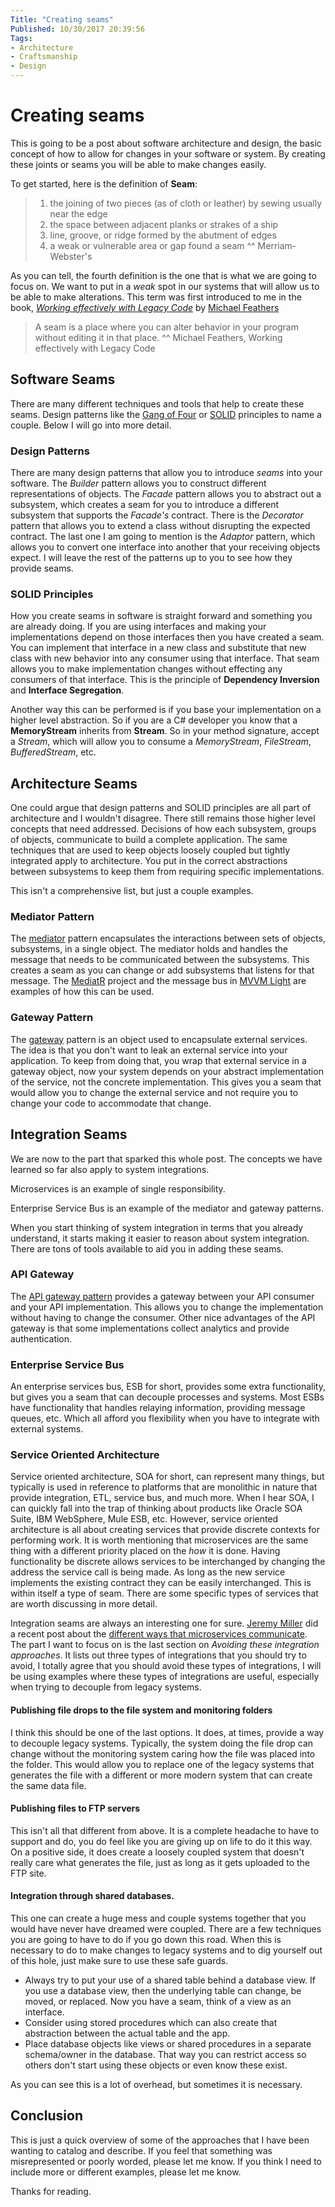 ```yaml
---
Title: "Creating seams"
Published: 10/30/2017 20:39:56
Tags: 
- Architecture
- Craftsmanship
- Design
---
```

# Creating seams

This is going to be a post about software architecture and design, the basic concept of how to allow for changes in your software or system. By creating these joints or seams you will be able to make changes easily.

To get started, here is the definition of **Seam**:

> 1. the joining of two pieces (as of cloth or leather) by sewing usually near the edge
> 2. the space between adjacent planks or strakes of a ship
> 3. line, groove, or ridge formed by the abutment of edges
> 4. a weak or vulnerable area or gap found a seam
> ^^ Merriam-Webster's

As you can tell, the fourth definition is the one that is what we are going to focus on. We want to put in a *weak* spot in our systems that will allow us to be able to make alterations. This term was first introduced to me in the book, [*Working effectively with Legacy Code*](http://amzn.to/2DHgA0L) by [Michael Feathers](https://twitter.com/mfeathers)

> A seam is a place where you can alter behavior in your program without editing it in that place.
> ^^ Michael Feathers, Working effectively with Legacy Code

## Software Seams

There are many different techniques and tools that help to create these seams. Design patterns like the [Gang of Four](http://amzn.to/2D67YzB) or [SOLID](https://goo.gl/8cfmsN) principles to name a couple. Below I will go into more detail.

### Design Patterns

There are many design patterns that allow you to introduce *seams* into your software. The *Builder* pattern allows you to construct different representations of objects. The *Facade* pattern allows you to abstract out a subsystem, which creates a seam for you to introduce a different subsystem that supports the *Facade's* contract. There is the *Decorator* pattern that allows you to extend a class without disrupting the expected contract. The last one I am going to mention is the *Adaptor* pattern, which allows you to convert one interface into another that your receiving objects expect. I will leave the rest of the patterns up to you to see how they provide seams.

### SOLID Principles

How you create seams in software is straight forward and something you are already doing.  If you are using interfaces and making your implementations depend on those interfaces then you have created a seam. You can implement that interface in a new class and substitute that new class with new behavior into any consumer using that interface. That seam allows you to make implementation changes without effecting any consumers of that interface. This is the principle of **Dependency Inversion** and **Interface Segregation**. 

Another way this can be performed is if you base your implementation on a higher level abstraction. So if you are a C# developer you know that a **MemoryStream** inherits from **Stream**. So in your method signature, accept a *Stream*, which will allow you to consume a *MemoryStream*, *FileStream*, *BufferedStream*, etc.

## Architecture Seams

One could argue that design patterns and SOLID principles are all part of architecture and I wouldn't disagree. There still remains those higher level concepts that need addressed. Decisions of how each subsystem, groups of objects, communicate to build a complete application. The same techniques that are used to keep objects loosely coupled but tightly integrated apply to architecture. You put in the correct abstractions between subsystems to keep them from requiring specific implementations. 

This isn't a comprehensive list, but just a couple examples.

### Mediator Pattern

The [mediator](https://en.wikipedia.org/wiki/Mediator_pattern) pattern encapsulates the interactions between sets of objects, subsystems, in a single object.  The mediator holds and handles the message that needs to be communicated between the subsystems. This creates a seam as you can change or add subsystems that listens for that message. The [MediatR](https://github.com/jbogard/MediatR) project and the message bus in [MVVM Light](http://www.mvvmlight.net/) are examples of how this can be used.

### Gateway Pattern

The [gateway](https://www.martinfowler.com/eaaCatalog/gateway.html) pattern is an object used to encapsulate external services. The idea is that you don't want to leak an external service into your application. To keep from doing that, you wrap that external service in a gateway object, now your system depends on your abstract implementation of the service, not the concrete implementation. This gives you a seam that would allow you to change the external service and not require you to change your code to accommodate that change.

## Integration Seams

We are now to the part that sparked this whole post. The concepts we have learned so far also apply to system integrations. 

Microservices is an example of single responsibility. 

Enterprise Service Bus is an example of the mediator and gateway patterns.

When you start thinking of system integration in terms that you already understand, it starts making it easier to reason about system integration. There are tons of tools available to aid you in adding these seams.

### API Gateway

The [API gateway pattern](http://microservices.io/patterns/apigateway.html) provides a gateway between your API consumer and your API implementation. This allows you to change the implementation without having to change the consumer. Other nice advantages of the API gateway is that some implementations collect analytics and provide authentication.

### Enterprise Service Bus

An enterprise services bus, ESB for short, provides some extra functionality, but gives you a seam that can decouple processes and systems. Most ESBs have functionality that handles relaying information, providing message queues, etc. Which all afford you flexibility when you have to integrate with external systems.

### Service Oriented Architecture

Service oriented architecture, SOA for short, can represent many things, but typically is used in reference to platforms that are monolithic in nature that provide integration, ETL, service bus, and much more. When I hear SOA, I can quickly fall into the trap of thinking about products like Oracle SOA Suite, IBM WebSphere, Mule ESB, etc. However, service oriented architecture is all about creating services that provide discrete contexts for performing work. It is worth mentioning that microservices are the same thing with a different priority placed on the *how* it is done. Having functionality be discrete allows services to be interchanged by changing the address the service call is being made. As long as the new service implements the existing contract they can be easily interchanged. This is within itself a type of seam. There are some specific types of services that are worth discussing in more detail.

Integration seams are always an interesting one for sure. [Jeremy Miller](https://jeremydmiller.com) did a recent post about the [different ways that microservices communicate](https://jeremydmiller.com/2017/05/24/how-should-microservices-communicate/). The part I want to focus on is the last section on *Avoiding these integration approaches*. It lists out three types of integrations that you should try to avoid, I totally agree that you should avoid these types of integrations, I will be using examples where these types of integrations are useful, especially when trying to decouple from legacy systems.

#### Publishing file drops to the file system and monitoring folders

I think this should be one of the last options. It does, at times, provide a way to decouple legacy systems. Typically, the system doing the file drop can change without the monitoring system caring how the file was placed into the folder. This would allow you to replace one of the legacy systems that generates the file with a different or more modern system that can create the same data file.

#### Publishing files to FTP servers

This isn't all that different from above. It is a complete headache to have to support and do, you do feel like you are giving up on life to do it this way. On a positive side, it does create a loosely coupled system that doesn't really care what generates the file, just as long as it gets uploaded to the FTP site.

#### Integration through shared databases. 

This one can create a huge mess and couple systems together that you would have never have dreamed were coupled. There are a few techniques you are going to have to do if you go down this road. When this is necessary to do to make changes to legacy systems and to dig yourself out of this hole, just make sure to use these safe guards.

* Always try to put your use of a shared table behind a database view. If you use a database view, then the underlying table can change, be moved, or replaced. Now you have a seam, think of a view as an interface. 
* Consider using stored procedures which can also create that abstraction between the actual table and the app.
* Place database objects like views or shared procedures in a separate schema/owner in the database. That way you can restrict access so others don't start using these objects or even know these exist.

As you can see this is a lot of overhead, but sometimes it is necessary.

## Conclusion

This is just a quick overview of some of the approaches that I have been wanting to catalog and describe. If you feel that something was misrepresented or poorly worded, please let me know. If you think I need to include more or different examples, please let me know.

Thanks for reading.

